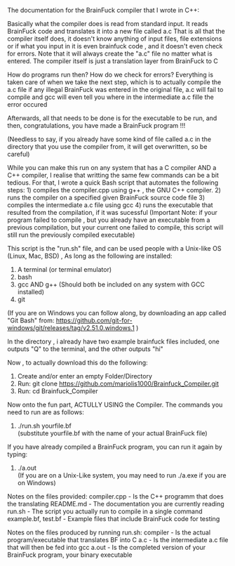 The documentation for the BrainFuck compiler that I wrote in C++:

Basically what the compiler does is read from standard input.
It reads BrainFuck code and translates it into a new file called a.c
That is all that the compiler itself does, it doesn't know anything of input files,
file extensions or if what you input in it is even brainfuck code , and it doesn't
even check for errors. Note that it will always create the "a.c" file no matter
what is entered. The compiler itself is just a translation layer from BrainFuck to C

How do programs run then? How do we check for errors?
Everything is taken care of when we take the next step, 
which is to actually compile the a.c file 
if any illegal BrainFuck was entered in the original file, a.c will fail to compile
and gcc will even tell you where in the intermediate a.c fille the error occured

Afterwards, all that needs to be done is for the executable to be run,
and then, congratulations, you have made a BrainFuck program !!!

(Needless to say, if you already have some kind of file called a.c in the 
directory that you use the compiler from, it will get overwritten, so be careful)


    

While you can make this run on any system that has a C compiler AND a C++ compiler,
I realise that writting the same few commands can be a bit tedious.
For that, I wrote a quick Bash script that automates the following steps:
    1) compiles the compiler.cpp using g++ , the GNU C++ compiler.
    2) runs the compiler on a specified given BrainFuck source code file
    3) compiles the intermediate a.c file using gcc
    4) runs the executable that resulted from the compilation, if it was sucessful
(Important Note: if your program failed to compile , 
but you already have an executable from a previous compilation, 
but your current one failed to compile, this script will still run the
previously compiled executable)

This script is the "run.sh" file, and can be used
people with a Unix-like OS (Linux, Mac, BSD) ,
As long as the following are installed:
1) A terminal (or terminal emulator)
2) bash 
3) gcc AND g++  (Should both be included on any system with GCC installed)
4) git

(If you are on Windows you can follow along,
by downloading an app called "Git Bash" from:
https://github.com/git-for-windows/git/releases/tag/v2.51.0.windows.1
)

In the directory , i already have two example brainfuck files included,
one outputs "Q" to the terminal, and the other outputs "hi"

Now , to actually download this do the following:
1) Create and/or enter an empty Folder/Directory
2) Run:   git clone https://github.com/mariolis1000/Brainfuck_Compiler.git
3) Run:   cd Brainfuck_Compiler

Now onto the fun part, ACTULLY USING the Compiler.
The commands you need to run are as follows:
1)  ./run.sh yourfile.bf    
(substitute yourfile.bf with the name of your actual BrainFuck file)

If you have already compiled a BrainFuck program, you can run it again by typing:
1) ./a.out   
(If you are on a Unix-Like system, you may need to run ./a.exe if you are on Windows)


Notes on the files provided:
    compiler.cpp         -  Is the C++ programm that does the translating
    README.md            -  The documentation you are currently reading
    run.sh               -  The script you actually run to compile in a single command
    example.bf, test.bf  - Example files that include BrainFuck code for testing

Notes on the files produced by running run.sh:
    compiler   -   Is the actual program/executable that translates BF into C
    a.c        -   Is the intermediate a.c file that will then be fed into gcc
    a.out      -   Is the completed version of your BrainFuck program, your binary executable
    
    

